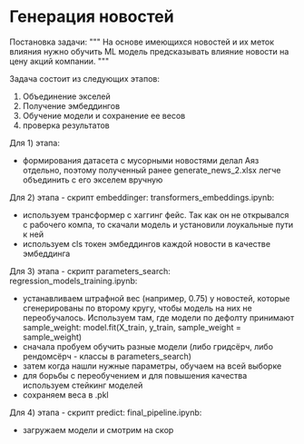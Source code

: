 # Генерация новостей

Постановка задачи:
"""
На основе имеющихся новостей и их меток влияния нужно обучить ML модель предсказывать влияние новости на цену акций компании.
"""

Задача состоит из следующих этапов:
1) Объединение экселей
2) Получение эмбеддингов
3) Обучение модели и сохранение ее весов
4) проверка результатов



Для 1) этапа:
  - формирования датасета с мусорными новостями делал Аяз отдельно, поэтому полученный ранее generate_news_2.xlsx легче объединить с его экселем вручную

Для 2) этапа - скрипт embeddinger:
transformers_embeddings.ipynb:
  - используем трансформер с хаггинг фейс. Так как он не открывался с рабочего компа, то скачали модель и установили лоукальные пути к ней
  - используем cls токен эмбеддингов каждой новости в качестве эмбеддинга

Для 3) этапа - скрипт parameters_search:
regression_models_training.ipynb:
  - устанавливаем штрафной вес (например, 0.75) у новостей, которые сгенерированы по второму кругу, чтобы модель на них не переобучалось. Используем там, где модели по дефолту принимают sample_weight:
    model.fit(X_train, y_train, sample_weight = sample_weight)
  - сначала пробуем обучить разные модели (либо гридсёрч, либо рендомсёрч - классы в parameters_search)
  - затем когда нашли нужные параметры, обучаем на всей выборке
  - для борьбы с переобучением и для повышения качества используем стейкинг моделей
  - сохраняем веса в .pkl

Для 4) этапа - скрипт predict:
final_pipeline.ipynb:
  - загружаем модели и смотрим на скор